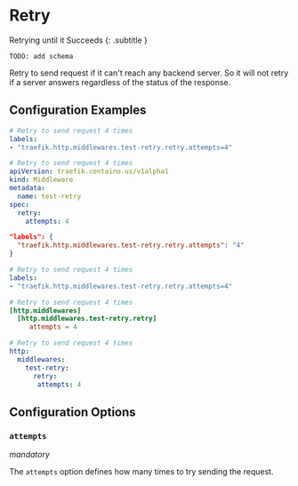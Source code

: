 # Retry

Retrying until it Succeeds
{: .subtitle }

`TODO: add schema`

Retry to send request if it can't reach any backend server.
So it will not retry if a server answers regardless of the status of the response.

## Configuration Examples

```yaml tab="Docker"
# Retry to send request 4 times
labels:
- "traefik.http.middlewares.test-retry.retry.attempts=4"
```

```yaml tab="Kubernetes"
# Retry to send request 4 times
apiVersion: traefik.containo.us/v1alpha1
kind: Middleware
metadata:
  name: test-retry
spec:
  retry:
    attempts: 4
```

```json tab="Marathon"
"labels": {
  "traefik.http.middlewares.test-retry.retry.attempts": "4"
}
```

```yaml tab="Rancher"
# Retry to send request 4 times
labels:
- "traefik.http.middlewares.test-retry.retry.attempts=4"
```

```toml tab="File (TOML)"
# Retry to send request 4 times
[http.middlewares]
  [http.middlewares.test-retry.retry]
     attempts = 4
```

```yaml tab="File (YAML)"
# Retry to send request 4 times
http:
  middlewares:
    test-retry:
      retry:
       attempts: 4
```

## Configuration Options

### `attempts` 

_mandatory_

The `attempts` option defines how many times to try sending the request.